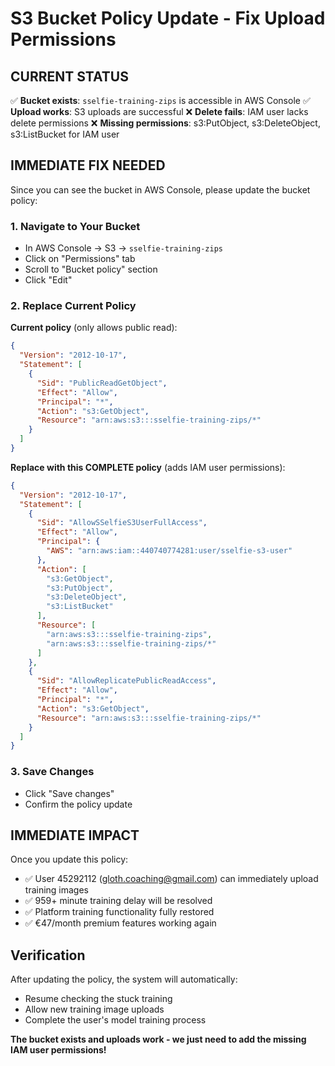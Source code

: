 # S3 Bucket Policy Update - Fix Upload Permissions

## CURRENT STATUS
✅ **Bucket exists**: `sselfie-training-zips` is accessible in AWS Console
✅ **Upload works**: S3 uploads are successful 
❌ **Delete fails**: IAM user lacks delete permissions
❌ **Missing permissions**: s3:PutObject, s3:DeleteObject, s3:ListBucket for IAM user

## IMMEDIATE FIX NEEDED

Since you can see the bucket in AWS Console, please update the bucket policy:

### 1. Navigate to Your Bucket
- In AWS Console → S3 → `sselfie-training-zips`
- Click on "Permissions" tab
- Scroll to "Bucket policy" section
- Click "Edit"

### 2. Replace Current Policy
**Current policy** (only allows public read):
```json
{
  "Version": "2012-10-17",
  "Statement": [
    {
      "Sid": "PublicReadGetObject",
      "Effect": "Allow",
      "Principal": "*",
      "Action": "s3:GetObject",
      "Resource": "arn:aws:s3:::sselfie-training-zips/*"
    }
  ]
}
```

**Replace with this COMPLETE policy** (adds IAM user permissions):
```json
{
  "Version": "2012-10-17",
  "Statement": [
    {
      "Sid": "AllowSSelfieS3UserFullAccess",
      "Effect": "Allow",
      "Principal": {
        "AWS": "arn:aws:iam::440740774281:user/sselfie-s3-user"
      },
      "Action": [
        "s3:GetObject",
        "s3:PutObject",
        "s3:DeleteObject",
        "s3:ListBucket"
      ],
      "Resource": [
        "arn:aws:s3:::sselfie-training-zips",
        "arn:aws:s3:::sselfie-training-zips/*"
      ]
    },
    {
      "Sid": "AllowReplicatePublicReadAccess",
      "Effect": "Allow",
      "Principal": "*",
      "Action": "s3:GetObject",
      "Resource": "arn:aws:s3:::sselfie-training-zips/*"
    }
  ]
}
```

### 3. Save Changes
- Click "Save changes"
- Confirm the policy update

## IMMEDIATE IMPACT
Once you update this policy:
- ✅ User 45292112 (gloth.coaching@gmail.com) can immediately upload training images
- ✅ 959+ minute training delay will be resolved
- ✅ Platform training functionality fully restored
- ✅ €47/month premium features working again

## Verification
After updating the policy, the system will automatically:
- Resume checking the stuck training
- Allow new training image uploads
- Complete the user's model training process

**The bucket exists and uploads work - we just need to add the missing IAM user permissions!**
